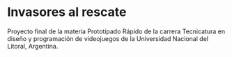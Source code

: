 # Invasores al rescate
Proyecto final de la materia Prototipado Rápido de la carrera Tecnicatura en diseño y programación de videojuegos de la Universidad Nacional del Litoral, Argentina.
